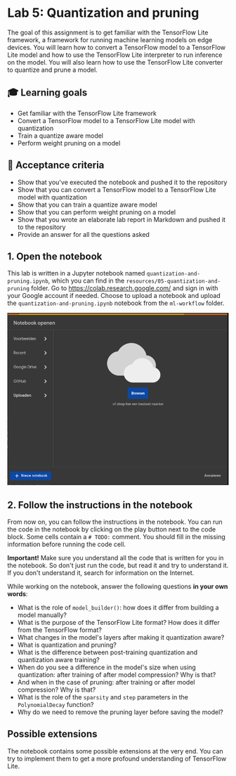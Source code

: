 # Lab 5: Quantization and pruning

The goal of this assignment is to get familiar with the TensorFlow Lite framework, a framework for running machine learning models on edge devices. You will learn how to convert a TensorFlow model to a TensorFlow Lite model and how to use the TensorFlow Lite interpreter to run inference on the model. You will also learn how to use the TensorFlow Lite converter to quantize and prune a model.

## :mortar_board: Learning goals

- Get familiar with the TensorFlow Lite framework
- Convert a TensorFlow model to a TensorFlow Lite model with quantization
- Train a quantize aware model
- Perform weight pruning on a model

## :memo: Acceptance criteria

- Show that you've executed the notebook and pushed it to the repository
- Show that you can convert a TensorFlow model to a TensorFlow Lite model with quantization
- Show that you can train a quantize aware model
- Show that you can perform weight pruning on a model
- Show that you wrote an elaborate lab report in Markdown and pushed it to the repository
- Provide an answer for all the questions asked

## 1. Open the notebook

This lab is written in a Jupyter notebook named `quantization-and-pruning.ipynb`, which you can find in the `resources/05-quantization-and-pruning` folder. Go to <https://colab.research.google.com/> and sign in with your Google account if needed. Choose to upload a notebook and upload the `quantization-and-pruning.ipynb` notebook from the `ml-workflow` folder.

![Upload notebook](./img/05-quantization-and-pruning/upload-notebook.png)

## 2. Follow the instructions in the notebook

From now on, you can follow the instructions in the notebook. You can run the code in the notebook by clicking on the play button next to the code block. Some cells contain a `# TODO:` comment. You should fill in the missing information before running the code cell.

**Important!** Make sure you understand all the code that is written for you in the notebook. So don't just run the code, but read it and try to understand it. If you don't understand it, search for information on the Internet.

While working on the notebook, answer the following questions **in your own words**:

- What is the role of `model_builder()`: how does it differ from building a model manually?
- What is the purpose of the TensorFlow Lite format? How does it differ from the TensorFlow format?
- What changes in the model's layers after making it quantization aware?
- What is quantization and pruning?
- What is the difference between post-training quantization and quantization aware training?
- When do you see a difference in the model's size when using quantization: after training of after model compression? Why is that?
- And when in the case of pruning: after training or after model compression? Why is that?
- What is the role of the `sparsity` and `step` parameters in the `PolynomialDecay` function?
- Why do we need to remove the pruning layer before saving the model?

## Possible extensions

The notebook contains some possible extensions at the very end. You can try to implement them to get a more profound understanding of TensorFlow Lite.
